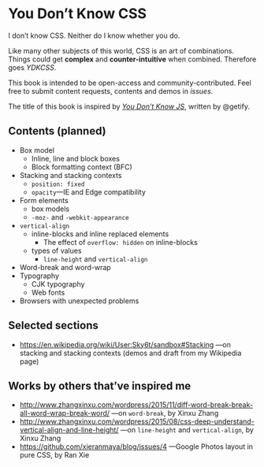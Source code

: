 # You Don’t Know CSS
I don’t know CSS. Neither do I know whether you do.

Like many other subjects of this world, CSS is an art of combinations. Things could get **complex** and **counter-intuitive** when combined. Therefore goes *YDKCSS*.

This book is intended to be open-access and community-contributed. Feel free to submit content requests, contents and demos in *issues*.

The title of this book is inspired by [*You Don’t Know JS*](https://github.com/getify/You-Dont-Know-JS), written by @getify.

## Contents (planned)
* Box model
    * Inline, line and block boxes
    * Block formatting context (BFC)
* Stacking and stacking contexts
    * `position: fixed`
    * `opacity`&mdash;IE and Edge compatibility
* Form elements
    * box models
    * `-moz-` and `-webkit-appearance`
* `vertical-align`
    * inline-blocks and inline replaced elements
        * The effect of `overflow: hidden` on inline-blocks
    * types of values
        * `line-height` and `vertical-align`
* Word-break and word-wrap
* Typography
    * CJK typography
    * Web fonts
* Browsers with unexpected problems

## Selected sections
* https://en.wikipedia.org/wiki/User:Sky6t/sandbox#Stacking —on stacking and stacking contexts (demos and draft from my Wikipedia page)

## Works by others that’ve inspired me
* http://www.zhangxinxu.com/wordpress/2015/11/diff-word-break-break-all-word-wrap-break-word/ —on `word-break`, by Xinxu Zhang
* http://www.zhangxinxu.com/wordpress/2015/08/css-deep-understand-vertical-align-and-line-height/ —on `line-height` and `vertical-align`, by Xinxu Zhang
* https://github.com/xieranmaya/blog/issues/4 —Google Photos layout in pure CSS, by Ran Xie
